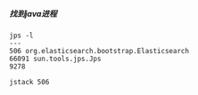 ##### 找到java进程

```
jps -l
---
506 org.elasticsearch.bootstrap.Elasticsearch
66091 sun.tools.jps.Jps
9278

jstack 506
```



